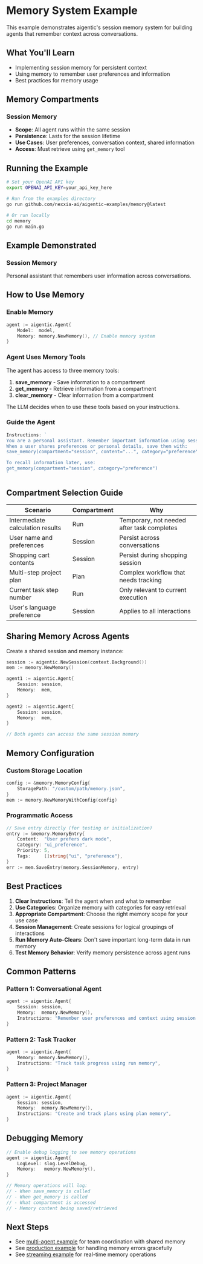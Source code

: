 # Memory System Example

This example demonstrates aigentic's session memory system for building agents that remember context across conversations.

## What You'll Learn

- Implementing session memory for persistent context
- Using memory to remember user preferences and information
- Best practices for memory usage

## Memory Compartments

### Session Memory
- **Scope**: All agent runs within the same session
- **Persistence**: Lasts for the session lifetime
- **Use Cases**: User preferences, conversation context, shared information
- **Access**: Must retrieve using `get_memory` tool

## Running the Example

```bash
# Set your OpenAI API key
export OPENAI_API_KEY=your_api_key_here

# Run from the examples directory
go run github.com/nexxia-ai/aigentic-examples/memory@latest

# Or run locally
cd memory
go run main.go
```

## Example Demonstrated

### Session Memory
Personal assistant that remembers user information across conversations.

## How to Use Memory

### Enable Memory

```go
agent := aigentic.Agent{
    Model:  model,
    Memory: memory.NewMemory(), // Enable memory system
}
```

### Agent Uses Memory Tools

The agent has access to three memory tools:

1. **save_memory** - Save information to a compartment
2. **get_memory** - Retrieve information from a compartment
3. **clear_memory** - Clear information from a compartment

The LLM decides when to use these tools based on your instructions.

### Guide the Agent

```go
Instructions: `
You are a personal assistant. Remember important information using session memory.
When a user shares preferences or personal details, save them with:
save_memory(compartment="session", content="...", category="preference")

To recall information later, use:
get_memory(compartment="session", category="preference")
`
```

## Compartment Selection Guide

| Scenario | Compartment | Why |
|----------|-------------|-----|
| Intermediate calculation results | Run | Temporary, not needed after task completes |
| User name and preferences | Session | Persist across conversations |
| Shopping cart contents | Session | Persist during shopping session |
| Multi-step project plan | Plan | Complex workflow that needs tracking |
| Current task step number | Run | Only relevant to current execution |
| User's language preference | Session | Applies to all interactions |

## Sharing Memory Across Agents

Create a shared session and memory instance:

```go
session := aigentic.NewSession(context.Background())
mem := memory.NewMemory()

agent1 := aigentic.Agent{
    Session: session,
    Memory:  mem,
}

agent2 := aigentic.Agent{
    Session: session,
    Memory:  mem,
}

// Both agents can access the same session memory
```

## Memory Configuration

### Custom Storage Location

```go
config := &memory.MemoryConfig{
    StoragePath: "/custom/path/memory.json",
}
mem := memory.NewMemoryWithConfig(config)
```

### Programmatic Access

```go
// Save entry directly (for testing or initialization)
entry := &memory.MemoryEntry{
    Content:  "User prefers dark mode",
    Category: "ui_preference",
    Priority: 5,
    Tags:     []string{"ui", "preference"},
}
err := mem.SaveEntry(memory.SessionMemory, entry)
```

## Best Practices

1. **Clear Instructions**: Tell the agent when and what to remember
2. **Use Categories**: Organize memory with categories for easy retrieval
3. **Appropriate Compartment**: Choose the right memory scope for your use case
4. **Session Management**: Create sessions for logical groupings of interactions
5. **Run Memory Auto-Clears**: Don't save important long-term data in run memory
6. **Test Memory Behavior**: Verify memory persistence across agent runs

## Common Patterns

### Pattern 1: Conversational Agent
```go
agent := aigentic.Agent{
    Session: session,
    Memory:  memory.NewMemory(),
    Instructions: "Remember user preferences and context using session memory",
}
```

### Pattern 2: Task Tracker
```go
agent := aigentic.Agent{
    Memory: memory.NewMemory(),
    Instructions: "Track task progress using run memory",
}
```

### Pattern 3: Project Manager
```go
agent := aigentic.Agent{
    Session: session,
    Memory:  memory.NewMemory(),
    Instructions: "Create and track plans using plan memory",
}
```

## Debugging Memory

```go
// Enable debug logging to see memory operations
agent := aigentic.Agent{
    LogLevel: slog.LevelDebug,
    Memory:   memory.NewMemory(),
}

// Memory operations will log:
// - When save_memory is called
// - When get_memory is called
// - What compartment is accessed
// - Memory content being saved/retrieved
```

## Next Steps

- See [multi-agent example](../multi-agent) for team coordination with shared memory
- See [production example](../production) for handling memory errors gracefully
- See [streaming example](../streaming) for real-time memory operations
